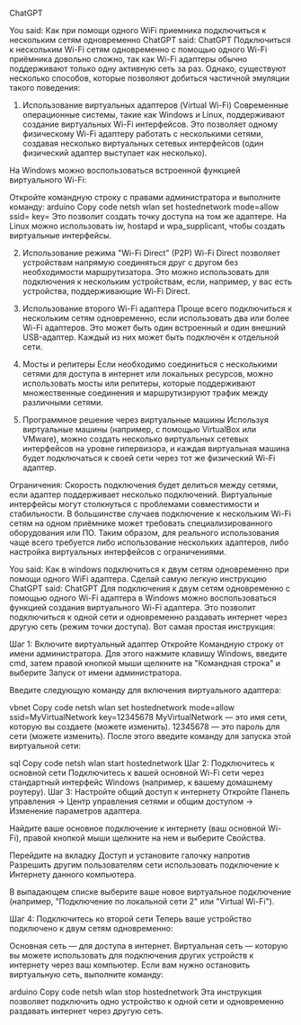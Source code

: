 ChatGPT

You said:
Как при помощи одного WiFi приемника подключиться к нескольким сетям одновременно
ChatGPT said:
ChatGPT
Подключиться к нескольким Wi-Fi сетям одновременно с помощью одного Wi-Fi приёмника довольно сложно, так как Wi-Fi адаптеры обычно поддерживают только одну активную сеть за раз. Однако, существуют несколько способов, которые позволяют добиться частичной эмуляции такого поведения:

1. Использование виртуальных адаптеров (Virtual Wi-Fi)
Современные операционные системы, такие как Windows и Linux, поддерживают создание виртуальных Wi-Fi интерфейсов. Это позволяет одному физическому Wi-Fi адаптеру работать с несколькими сетями, создавая несколько виртуальных сетевых интерфейсов (один физический адаптер выступает как несколько).

На Windows можно воспользоваться встроенной функцией виртуального Wi-Fi:

Откройте командную строку с правами администратора и выполните команду:
arduino
Copy code
netsh wlan set hostednetwork mode=allow ssid=<SSID> key=<password>
Это позволит создать точку доступа на том же адаптере.
На Linux можно использовать iw, hostapd и wpa_supplicant, чтобы создать виртуальные интерфейсы.

2. Использование режима "Wi-Fi Direct" (P2P)
Wi-Fi Direct позволяет устройствам напрямую соединяться друг с другом без необходимости маршрутизатора. Это можно использовать для подключения к нескольким устройствам, если, например, у вас есть устройства, поддерживающие Wi-Fi Direct.

3. Использование второго Wi-Fi адаптера
Проще всего подключиться к нескольким сетям одновременно, если использовать два или более Wi-Fi адаптеров. Это может быть один встроенный и один внешний USB-адаптер. Каждый из них может быть подключён к отдельной сети.

4. Мосты и репитеры
Если необходимо соединиться с несколькими сетями для доступа в интернет или локальных ресурсов, можно использовать мосты или репитеры, которые поддерживают множественные соединения и маршрутизируют трафик между различными сетями.

5. Программное решение через виртуальные машины
Используя виртуальные машины (например, с помощью VirtualBox или VMware), можно создать несколько виртуальных сетевых интерфейсов на уровне гипервизора, и каждая виртуальная машина будет подключаться к своей сети через тот же физический Wi-Fi адаптер.

Ограничения:
Скорость подключения будет делиться между сетями, если адаптер поддерживает несколько подключений.
Виртуальные интерфейсы могут столкнуться с проблемами совместимости и стабильности.
В большинстве случаев подключение к нескольким Wi-Fi сетям на одном приёмнике может требовать специализированного оборудования или ПО.
Таким образом, для реального использования чаще всего требуется либо использование нескольких адаптеров, либо настройка виртуальных интерфейсов с ограничениями.






You said:
Как в windows подключиться к двум сетям одновременно при помощи одного WiFi адаптера. Сделай самую легкую инструкцию
ChatGPT said:
ChatGPT
Для подключения к двум сетям одновременно с помощью одного Wi-Fi адаптера в Windows можно воспользоваться функцией создания виртуального Wi-Fi адаптера. Это позволит подключиться к одной сети и одновременно раздавать интернет через другую сеть (режим точки доступа). Вот самая простая инструкция:

Шаг 1: Включите виртуальный адаптер
Откройте Командную строку от имени администратора. Для этого нажмите клавишу Windows, введите cmd, затем правой кнопкой мыши щелкните на "Командная строка" и выберите Запуск от имени администратора.

Введите следующую команду для включения виртуального адаптера:

vbnet
Copy code
netsh wlan set hostednetwork mode=allow ssid=MyVirtualNetwork key=12345678
MyVirtualNetwork — это имя сети, которую вы создаете (можете изменить).
12345678 — это пароль для сети (можете изменить).
После этого введите команду для запуска этой виртуальной сети:

sql
Copy code
netsh wlan start hostednetwork
Шаг 2: Подключитесь к основной сети
Подключитесь к вашей основной Wi-Fi сети через стандартный интерфейс Windows (например, к вашему домашнему роутеру).
Шаг 3: Настройте общий доступ к интернету
Откройте Панель управления → Центр управления сетями и общим доступом → Изменение параметров адаптера.

Найдите ваше основное подключение к интернету (ваш основной Wi-Fi), правой кнопкой мыши щелкните на нем и выберите Свойства.

Перейдите на вкладку Доступ и установите галочку напротив Разрешить другим пользователям сети использовать подключение к Интернету данного компьютера.

В выпадающем списке выберите ваше новое виртуальное подключение (например, "Подключение по локальной сети 2" или "Virtual Wi-Fi").

Шаг 4: Подключитесь ко второй сети
Теперь ваше устройство подключено к двум сетям одновременно:

Основная сеть — для доступа в интернет.
Виртуальная сеть — которую вы можете использовать для подключения других устройств к интернету через ваш компьютер.
Если вам нужно остановить виртуальную сеть, выполните команду:

arduino
Copy code
netsh wlan stop hostednetwork
Эта инструкция позволяет подключить одно устройство к одной сети и одновременно раздавать интернет через другую сеть.
